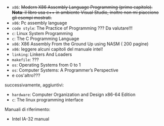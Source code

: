 * `x86`: ~~Modern X86 Assembly Language Programming (primo capitolo). **Nota**: il libro usa c++ in ambiente Visual Studio, inoltre non mi piacciono gli esempi mostrati.~~
* `x86`: Pc assembly language
* `code style`: The Practice of Programming ??? Da valutare!!!
* `c`: Linux System Programming
* `c`: The C Programming Language
* `x86`: X86 Assembly From the Ground Up using NASM ( 200 pagine)
* `x86`: leggere alcuni capitoli del manuale intel!
* `linking`: Linkers And Loaders
* `makefile`: ???
* `os`: Operating Systems from 0 to 1
* `os`: Computer Systems: A Programmer’s Perspective
* e cos'altro???

successivamente, aggiuntivi:
* `hardware`: Computer Organization and Design x86-64 Edition
* `c`: The linux programming interface 


Manuali di riferimento:
* Intel IA-32 manual